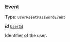 

### Event

Type: `UserResetPasswordEvent`



  
<article>

***id*** [`UserId`](#userid) 

Identifier of the user.

</article>

